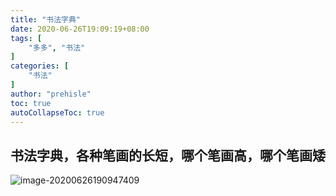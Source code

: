 ```yaml
---
title: "书法字典"
date: 2020-06-26T19:09:19+08:00
tags: [
    "多多", "书法"
]
categories: [
    "书法"
]
author: "prehisle"
toc: true
autoCollapseToc: true
---
```


## 书法字典，各种笔画的长短，哪个笔画高，哪个笔画矮

![image-20200626190947409](http://note.youdao.com/yws/public/resource/40e7acccfd342428f39d3dc7cca9ce31/xmlnote/WEBRESOURCE5f17c28a20a249a18c6155ae515181eb/101)

